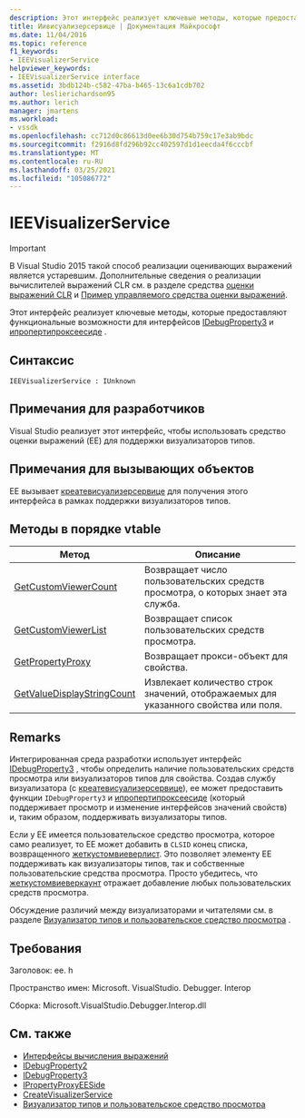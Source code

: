 ```yaml
---
description: Этот интерфейс реализует ключевые методы, которые предоставляют функциональные возможности для интерфейсов IDebugProperty3 и Ипропертипроксеесиде.
title: Иивисуализерсервице | Документация Майкрософт
ms.date: 11/04/2016
ms.topic: reference
f1_keywords:
- IEEVisualizerService
helpviewer_keywords:
- IEEVisualizerService interface
ms.assetid: 3bdb124b-c582-47ba-b465-13c6a1cdb702
author: leslierichardson95
ms.author: lerich
manager: jmartens
ms.workload:
- vssdk
ms.openlocfilehash: cc712d0c86613d0ee6b30d754b759c17e3ab9bdc
ms.sourcegitcommit: f2916d8fd296b92cc402597d1d1eecda4f6cccbf
ms.translationtype: MT
ms.contentlocale: ru-RU
ms.lasthandoff: 03/25/2021
ms.locfileid: "105086772"
---
```

# <a name="ieevisualizerservice"></a>IEEVisualizerService
> [!IMPORTANT]
> В Visual Studio 2015 такой способ реализации оценивающих выражений является устаревшим. Дополнительные сведения о реализации вычислителей выражений CLR см. в разделе средства [оценки выражений CLR](https://github.com/Microsoft/ConcordExtensibilitySamples/wiki/CLR-Expression-Evaluators) и [Пример управляемого средства оценки выражений](https://github.com/Microsoft/ConcordExtensibilitySamples/wiki/Managed-Expression-Evaluator-Sample).

 Этот интерфейс реализует ключевые методы, которые предоставляют функциональные возможности для интерфейсов [IDebugProperty3](../../../extensibility/debugger/reference/idebugproperty3.md) и [ипропертипроксеесиде](../../../extensibility/debugger/reference/ipropertyproxyeeside.md) .

## <a name="syntax"></a>Синтаксис

```
IEEVisualizerService : IUnknown
```

## <a name="notes-for-implementers"></a>Примечания для разработчиков
 Visual Studio реализует этот интерфейс, чтобы использовать средство оценки выражений (EE) для поддержки визуализаторов типов.

## <a name="notes-for-callers"></a>Примечания для вызывающих объектов
 EE вызывает [креатевисуализерсервице](../../../extensibility/debugger/reference/ieevisualizerserviceprovider-createvisualizerservice.md) для получения этого интерфейса в рамках поддержки визуализаторов типов.

## <a name="methods-in-vtable-order"></a>Методы в порядке vtable

|Метод|Описание|
|------------|-----------------|
|[GetCustomViewerCount](../../../extensibility/debugger/reference/ieevisualizerservice-getcustomviewercount.md)|Возвращает число пользовательских средств просмотра, о которых знает эта служба.|
|[GetCustomViewerList](../../../extensibility/debugger/reference/ieevisualizerservice-getcustomviewerlist.md)|Возвращает список пользовательских средств просмотра.|
|[GetPropertyProxy](../../../extensibility/debugger/reference/ieevisualizerservice-getpropertyproxy.md)|Возвращает прокси-объект для свойства.|
|[GetValueDisplayStringCount](../../../extensibility/debugger/reference/ieevisualizerservice-getvaluedisplaystringcount.md)|Извлекает количество строк значений, отображаемых для указанного свойства или поля.|

## <a name="remarks"></a>Remarks
 Интегрированная среда разработки использует интерфейс [IDebugProperty3](../../../extensibility/debugger/reference/idebugproperty3.md) , чтобы определить наличие пользовательских средств просмотра или визуализаторов типов для свойства. Создав службу визуализатора (с [креатевисуализерсервице](../../../extensibility/debugger/reference/ieevisualizerserviceprovider-createvisualizerservice.md)), ee может предоставить функции `IDebugProperty3` и [ипропертипроксеесиде](../../../extensibility/debugger/reference/ipropertyproxyeeside.md) (который поддерживает просмотр и изменение интерфейсов значений свойств) и, таким образом, поддерживать визуализаторы типов.

 Если у EE имеется пользовательское средство просмотра, которое само реализует, то EE может добавить в `CLSID` конец списка, возвращенного [жеткустомвиеверлист](../../../extensibility/debugger/reference/ieevisualizerservice-getcustomviewerlist.md). Это позволяет элементу EE поддерживать как визуализаторы типов, так и собственные пользовательские средства просмотра. Просто убедитесь, что [жеткустомвиеверкаунт](../../../extensibility/debugger/reference/idebugproperty3-getcustomviewercount.md) отражает добавление любых пользовательских средств просмотра.

 Обсуждение различий между визуализаторами и читателями см. в разделе [Визуализатор типов и пользовательское средство просмотра](../../../extensibility/debugger/type-visualizer-and-custom-viewer.md) .

## <a name="requirements"></a>Требования
 Заголовок: ee. h

 Пространство имен: Microsoft. VisualStudio. Debugger. Interop

 Сборка: Microsoft.VisualStudio.Debugger.Interop.dll

## <a name="see-also"></a>См. также
- [Интерфейсы вычисления выражений](../../../extensibility/debugger/reference/expression-evaluation-interfaces.md)
- [IDebugProperty2](../../../extensibility/debugger/reference/idebugproperty2.md)
- [IDebugProperty3](../../../extensibility/debugger/reference/idebugproperty3.md)
- [IPropertyProxyEESide](../../../extensibility/debugger/reference/ipropertyproxyeeside.md)
- [CreateVisualizerService](../../../extensibility/debugger/reference/ieevisualizerserviceprovider-createvisualizerservice.md)
- [Визуализатор типов и пользовательское средство просмотра](../../../extensibility/debugger/type-visualizer-and-custom-viewer.md)
